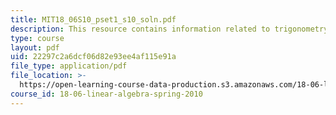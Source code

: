 ```yaml
---
title: MIT18_06S10_pset1_s10_soln.pdf
description: This resource contains information related to trigonometry formulas.
type: course
layout: pdf
uid: 22297c2a6dcf06d82e93ee4af115e91a
file_type: application/pdf
file_location: >-
  https://open-learning-course-data-production.s3.amazonaws.com/18-06-linear-algebra-spring-2010/22297c2a6dcf06d82e93ee4af115e91a_MIT18_06S10_pset1_s10_soln.pdf
course_id: 18-06-linear-algebra-spring-2010
---
```

